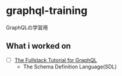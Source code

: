 # graphql-training
GraphQLの学習用

## What i worked on
- [ ] [The Fullstack Tutorial for GraphQL](https://www.howtographql.com/)
  - The Schema Definition Language(SDL)
